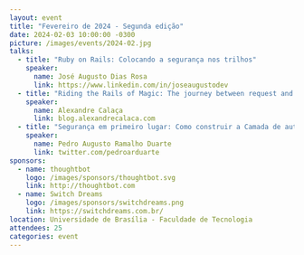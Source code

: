 ```yaml
---
layout: event
title: "Fevereiro de 2024 - Segunda edição"
date: 2024-02-03 10:00:00 -0300
picture: /images/events/2024-02.jpg
talks:
  - title: "Ruby on Rails: Colocando a segurança nos trilhos"
    speaker:
      name: José Augusto Dias Rosa
      link: https://www.linkedin.com/in/joseaugustodev
  - title: "Riding the Rails of Magic: The journey between request and response"
    speaker:
      name: Alexandre Calaça
      link: blog.alexandrecalaca.com
  - title: "Segurança em primeiro lugar: Como construir a Camada de autorização para sua aplicação Rails"
    speaker:
      name: Pedro Augusto Ramalho Duarte
      link: twitter.com/pedroarduarte
sponsors:
  - name: thoughtbot
    logo: /images/sponsors/thoughtbot.svg
    link: http://thoughtbot.com
  - name: Switch Dreams
    logo: /images/sponsors/switchdreams.png
    link: https://switchdreams.com.br/
location: Universidade de Brasília - Faculdade de Tecnologia
attendees: 25
categories: event
---
```

